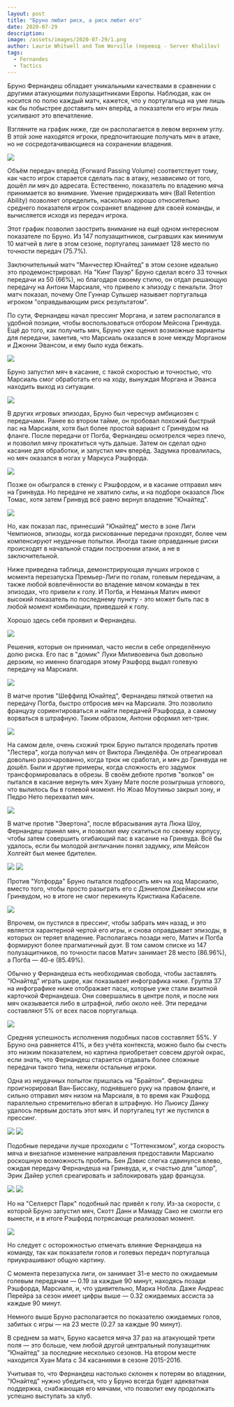 ```yaml
---
layout: post
title: "Бруно любит риск, а риск любит его"
date: 2020-07-29
description: 
image: /assets/images/2020-07-29/1.png
author: Laurie Whitwell and Tom Worville (перевод - Server Khalilov)
tags: 
  - Fernandes
  - Tactics
---
```


Бруно Фернандеш обладает уникальными качествами в сравнении с другими атакующими полузащитниками Европы. Наблюдая, как он носится по полю каждый матч, кажется, что у португальца на уме лишь как бы побыстрее доставить мяч вперёд, а показатели его игры лишь усиливают это впечатление.

Взгляните на график ниже, где он располагается в левом верхнем углу. В этой зоне находятся игроки, предпочитающие получать мяч в атаке, но не сосредотачивающиеся на сохранении владения.

![](/assets/images/2020-07-29/2.png)

Объём передач вперёд (Forward Passing Volume) соответствует тому, как часто игрок старается сделать пас в атаку, независимо от того, дошёл ли мяч до адресата. Естественно, показатель по владению мяча принимается во внимание. Умение придерживать мяч (Ball Retention Ability) позволяет определить, насколько хорошо относительно среднего показателя игрок сохраняет владение для своей команды, и вычисляется исходя из передач игрока.

Этот график позволил заострить внимание на ещё одном интересном показателе по Бруно. Из 147 полузащитников, сыгравших как минимум 10 матчей в лиге в этом сезоне, португалец занимает 128 место по точности передач (75.7%).

Заключительный матч "Манчестер Юнайтед" в этом сезоне идеально это продемонстрировал. На "Кинг Пауэр" Бруно сделал всего 33 точных передачи из 50 (66%), но благодаря своему стилю, он отдал решающую передачу на Антони Марсиаля, что привело к эпизоду с пенальти. Этот матч показал, почему Оле Гуннар Сульшер называет португальца игроком "оправдывающим риск результатом".

По сути, Фернандеш начал прессинг Моргана, и затем располагался в удобной позиции, чтобы воспользоваться отбором Мейсона Гринвуда. Ещё до того, как получить мяч, Бруно уже оценил возможные варианты для передачи, заметив, что Марсиаль оказался в зоне между Морганом и Джонни Эвансом, и ему было куда бежать.

![](/assets/images/2020-07-29/3.png)

Бруно запустил мяч в касание, с такой скоростью и точностью, что Марсиаль смог обработать его на ходу, вынуждая Моргана и Эванса находить выход из ситуации.

![](/assets/images/2020-07-29/4.png)

В других игровых эпизодах, Бруно был чересчур амбициозен с передачами. Ранее во втором тайме, он пробовал похожий быстрый пас на Марсиаля, хотя был более простой вариант с Гринвудом на фланге. После передачи от Погба, Фернандеш осмотрелся через плечо, и позволил мячу прокатиться чуть дальше. Затем он сделал одно касание для обработки, и запустил мяч вперёд. Задумка провалилась, но мяч оказался в ногах у Маркуса Рэшфорда. 

![](/assets/images/2020-07-29/5.png)

Позже он обыгрался в стенку с Рэшфордом, и в касание отправил мяч на Гринвуда. Но передаче не хватило силы, и на подборе оказался Люк Томас, хотя затем Гринвуд всё равно вернул владение "Юнайтед".

![](/assets/images/2020-07-29/6.png)

Но, как показал пас, принесший "Юнайтед" место в зоне Лиги Чемпионов, эпизоды, когда рискованные передачи проходят, более чем компенсируют неудачные попытки. Иногда такие оправданные риски происходят в начальной стадии построении атаки, а не в заключительной.

Ниже приведена таблица, демонстрирующая лучших игроков с момента перезапуска Премьер-Лиги по голам, голевым передачам, а также любой вовлечённости во владение мячом команды в тех эпизодах, что привели к голу. И Погба, и Неманья Матич имеют высокий показатель по последнему пункту - это может быть пас в любой момент комбинации, приведшей к голу.

Хорошо здесь себя проявил и Фернандеш.

![](/assets/images/2020-07-29/7.png)

Решения, которые он принимал, часто несли в себе определённую долю риска. Его пас в "домик" Луки Миливоевича был довольно дерзким, но именно благодаря этому Рэшфорд выдал голевую передачу на Марсиаля.

![](/assets/images/2020-07-29/8.png)

В матче против "Шеффилд Юнайтед", Фернандеш пяткой ответил на передачу Погба, быстро отбросив мяч на Марсиаля. Это позволило французу сориентироваться и найти передачей Рэшфорда, а самому ворваться в штрафную. Таким образом, Антони оформил хет-трик.

![](/assets/images/2020-07-29/9.png)

На самом деле, очень схожий трюк Бруно пытался проделать против "Лестера", когда получал мяч от Виктора Линделёфа. Он отреагировал довольно разочарованно, когда трюк не сработал, и мяч до Гринвуда не дошёл. Были и другие примеры, когда сложность его задумок трансформировалась в обрезы. В своём дебюте против "волков" он пытался в касание вернуть мяч Хуану Мате после розыгрыша углового, что вылилось бы в голевой момент. Но Жоао Моутиньо закрыл зону, и Педро Нето перехватил мяч.

![](/assets/images/2020-07-29/10.png)

В матче против "Эвертона", после вбрасывания аута Люка Шоу, Фернандеш принял мяч, и позволил ему скатиться по своему корпусу, чтобы затем совершить огибающий пас в касание на Гринвуда. Всё бы удалось, если бы молодой англичанин понял задумку, или Мейсон Холгейт был менее бдителен.

![](/assets/images/2020-07-29/11.png)
![](/assets/images/2020-07-29/12.png)

Против "Уотфорда" Бруно пытался подбросить мяч на ход Марсиалю, вместо того, чтобы просто разыграть его с Дэниелом Джеймсом или Гринвудом, но в итоге не смог перекинуть Кристиана Кабаселе.

![](/assets/images/2020-07-29/13.png)

Впрочем, он пустился в прессинг, чтобы забрать мяч назад, и это является характерной чертой его игры, и снова оправдывает эпизоды, в которых он теряет владение. Располагаясь позади него, Матич и Погба формируют более прагматичный дуэт. В том самом списке из 147 полузащитников, по точности пасов Матич занимает 28 место (86.96%), а Погба — 40-е (85.49%).

Обычно у Фернандеша есть необходимая свобода, чтобы заставлять "Юнайтед" играть шире, как показывает инфографика ниже. Группа 37 на инфографике ниже отображает пасы, которые уже стали визитной карточкой Фернандеша. Они совершались в центре поля, и после них мяч оказывается либо в штрафной, либо около неё. Эти передачи составляют 5% от всех пасов португальца.

![](/assets/images/2020-07-29/14.png)

Средняя успешность исполнения подобных пасов составляет 55%. У Бруно она равняется 41%, и без учёта контекста, можно было бы счесть это низким показателем, но картина приобретает совсем другой окрас, если знать, что Фернандеш старается отдавать более сложные передачи такого типа, нежели остальные игроки.

Одна из неудачных попыток пришлась на "Брайтон". Фернандеш проигнорировал Ван-Биссаку, поднявшего руку на правом фланге, и сильно отправил мяч низом на Марсиаля, в то время как Рэшфорд параллельно стремительно вбегал в штрафную. Но Льюису Данку удалось первым достать этот мяч. И португалец тут же пустился в прессинг.

![](/assets/images/2020-07-29/15.png)
![](/assets/images/2020-07-29/16.png)

Подобные передачи лучше проходили с "Тоттенхэмом", когда скорость мяча и внезапное изменение направления предоставили Марсиалю роскошную возможность пробить. Бен Дэвис слегка сдвинулся влево, ожидая передачу Фернандеша на Гринвуда, и, к счастью для "шпор", Эрик Дайер успел среагировать и заблокировать удар француза.

![](/assets/images/2020-07-29/17.png)
![](/assets/images/2020-07-29/18.png)

Но на "Селхерст Парк" подобный пас привёл к голу. Из-за скорости, с которой Бруно запустил мяч, Скотт Данн и Мамаду Сако не смогли его вынести, и в итоге Рэшфорд потрясающе реализовал момент.

![](/assets/images/2020-07-29/19.png)

Но следует с осторожностью отмечать влияние Фернандеша на команду, так как показатели голов и голевых передач португальца приукрашивают общую картину.

С момента перезапуска лиги, он занимает 31-е место по ожидаемым голевым передачам — 0.19 за каждые 90 минут, находясь позади Рэшфорда, Марсиаля, и, что удивительно, Марка Нобла. Даже Андреас Перейра за сезон имеет цифры выше — 0.32 ожидаемых ассиста за каждые 90 минут.

Немного выше Бруно располагается по показателю ожидаемых голов, забитых с игры — на 23 месте (0.27 за каждые 90 минут).

В среднем за матч, Бруно касается мяча 37 раз на атакующей трети поля — это больше, чем любой другой центральный полузащитник "Юнайтед" за последние несколько сезонов. На втором месте находится Хуан Мата с 34 касаниями в сезоне 2015-2016.

Учитывая то, что Фернандеш настолько склонен к потерям во владении, "Юнайтед" нужно убедиться, что у Бруно всегда будет адекватная поддержка, снабжающая его мячами, что позволит ему продолжать успешно выступать за клуб.
